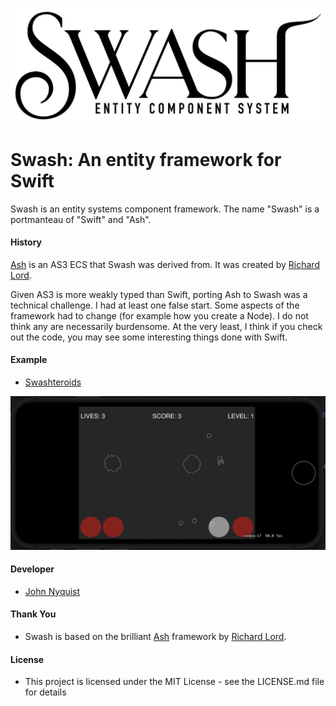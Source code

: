 ![Swash](images/swash.png)

# Swash: An entity framework for Swift

Swash is an entity systems component framework. The name "Swash" is a portmanteau of "Swift" and "Ash". 

#### History
[Ash](https://github.com/richardlord/Ash) is an AS3 ECS that Swash was derived from. It was created by [Richard Lord](https://richardlord.net). 

Given AS3 is more weakly typed than Swift, porting Ash to Swash was a technical challenge. I had at least one false start. Some aspects of the framework had to change (for example how you create a Node). I do not think any are necessarily burdensome. At the very least, I think if you check out the code, you may see some interesting things done with Swift.

#### Example
- [Swashteroids](https://github.com/johnrnyquist/Swashteroids)


![Swashteroids](images/swashteroids.png)


#### Developer
- [John Nyquist](https://linkedin.com/in/nyquist)


#### Thank You
- Swash is based on the brilliant [Ash](https://github.com/richardlord/Ash) framework by [Richard Lord](https://richardlord.net). 


#### License
- This project is licensed under the MIT License - see the LICENSE.md file for details
